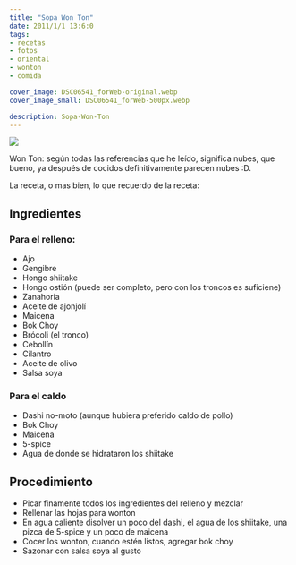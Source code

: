 ```yaml
---
title: "Sopa Won Ton"
date: 2011/1/1 13:6:0
tags:
- recetas
- fotos
- oriental
- wonton
- comida

cover_image: DSC06541_forWeb-original.webp
cover_image_small: DSC06541_forWeb-500px.webp

description: Sopa-Won-Ton
---
```



[![](DSC06541_forWeb-800px.webp)](DSC06541_forWeb-original.webp)

Won Ton: según todas las referencias que he leído, significa nubes, que bueno, ya después de cocidos definitivamente parecen nubes :D.

La receta, o mas bien, lo que recuerdo de la receta:

## Ingredientes

### Para el relleno:

* Ajo
* Gengibre
* Hongo shiitake
* Hongo ostión (puede ser completo, pero con los troncos es suficiene)
* Zanahoria
* Aceite de ajonjolí
* Maicena
* Bok Choy
* Brócoli (el tronco)
* Cebollín
* Cilantro
* Aceite de olivo
* Salsa soya

### Para el caldo

* Dashi no-moto (aunque hubiera preferido caldo de pollo)
* Bok Choy
* Maicena
* 5-spice
* Agua de donde se hidrataron los shiitake

## Procedimiento
* Picar finamente todos los ingredientes del relleno y mezclar
* Rellenar las hojas para wonton
* En agua caliente disolver un poco del dashi, el agua de los shiitake, una pizca de 5-spice y un poco de maicena
* Cocer los wonton, cuando estén listos, agregar bok choy
* Sazonar con salsa soya al gusto
